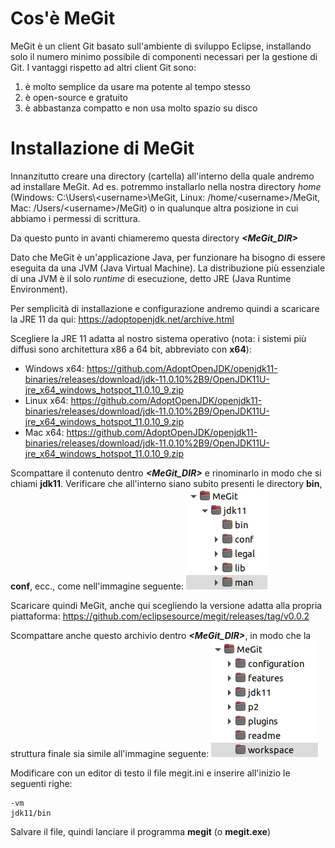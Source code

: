 # Cos'è MeGit
MeGit è un client Git basato sull'ambiente di sviluppo Eclipse, installando solo il numero minimo possibile di componenti necessari per la gestione di Git.
I vantaggi rispetto ad altri client Git sono:
1. è molto semplice da usare ma potente al tempo stesso
1. è open-source e gratuito
1. è abbastanza compatto e non usa molto spazio su disco

# Installazione di MeGit
Innanzitutto creare una directory (cartella) all'interno della quale andremo ad installare MeGit.
Ad es. potremmo installarlo nella nostra directory _home_ (Windows: C:\\Users\\\<username\>\\MeGit, Linux: /home/\<username\>/MeGit, Mac: /Users/\<username\>/MeGit) o in qualunque altra posizione in cui abbiamo i permessi di scrittura.

Da questo punto in avanti chiameremo questa directory **_\<MeGit_DIR\>_**

Dato che MeGit è un'applicazione Java, per funzionare ha bisogno di essere eseguita da una JVM (Java Virtual Machine). La distribuzione più essenziale di una JVM è il solo _runtime_ di esecuzione, detto JRE (Java Runtime Environment).

Per semplicità di installazione e configurazione andremo quindi a scaricare la JRE 11 da qui:
https://adoptopenjdk.net/archive.html

Scegliere la JRE 11 adatta al nostro sistema operativo (nota: i sistemi più diffusi sono architettura x86 a 64 bit, abbreviato con **x64**):
* Windows x64: https://github.com/AdoptOpenJDK/openjdk11-binaries/releases/download/jdk-11.0.10%2B9/OpenJDK11U-jre_x64_windows_hotspot_11.0.10_9.zip
* Linux x64: https://github.com/AdoptOpenJDK/openjdk11-binaries/releases/download/jdk-11.0.10%2B9/OpenJDK11U-jre_x64_windows_hotspot_11.0.10_9.zip
* Mac x64: https://github.com/AdoptOpenJDK/openjdk11-binaries/releases/download/jdk-11.0.10%2B9/OpenJDK11U-jre_x64_windows_hotspot_11.0.10_9.zip

Scompattare il contenuto dentro **_\<MeGit_DIR\>_** e rinominarlo in modo che si chiami **jdk11**. Verificare che all'interno siano subito presenti le directory **bin**, **conf**, ecc., come nell'immagine seguente:
![struct jdk](/images/struct_jdk.png)

Scaricare quindi MeGit, anche qui scegliendo la versione adatta alla propria piattaforma:
https://github.com/eclipsesource/megit/releases/tag/v0.0.2

Scompattare anche questo archivio dentro **_\<MeGit_DIR\>_**, in modo che la struttura finale sia simile all'immagine seguente:
![struct full](/images/struct_full.png)

Modificare con un editor di testo il file megit.ini e inserire all'inizio le seguenti righe:
```
-vm
jdk11/bin
```
Salvare il file, quindi lanciare il programma **megit** (o **megit.exe**)
